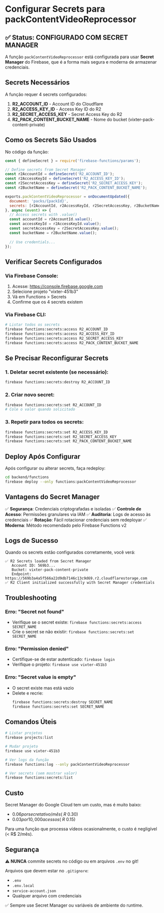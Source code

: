 # Configurar Secrets para packContentVideoReprocessor

## ✅ Status: CONFIGURADO COM SECRET MANAGER

A função `packContentVideoReprocessor` está configurada para usar **Secret Manager** do Firebase, que é a forma mais segura e moderna de armazenar credenciais.

## Secrets Necessários

A função requer 4 secrets configurados:

1. **R2_ACCOUNT_ID** - Account ID do Cloudflare
2. **R2_ACCESS_KEY_ID** - Access Key ID do R2
3. **R2_SECRET_ACCESS_KEY** - Secret Access Key do R2
4. **R2_PACK_CONTENT_BUCKET_NAME** - Nome do bucket (vixter-pack-content-private)

## Como os Secrets São Usados

No código da função:

```javascript
const { defineSecret } = require('firebase-functions/params');

// Define secrets from Secret Manager
const r2AccountId = defineSecret('R2_ACCOUNT_ID');
const r2AccessKeyId = defineSecret('R2_ACCESS_KEY_ID');
const r2SecretAccessKey = defineSecret('R2_SECRET_ACCESS_KEY');
const r2BucketName = defineSecret('R2_PACK_CONTENT_BUCKET_NAME');

exports.packContentVideoReprocessor = onDocumentUpdated({
  document: 'packs/{packId}',
  secrets: [r2AccountId, r2AccessKeyId, r2SecretAccessKey, r2BucketName]
}, async (event) => {
  // Access secrets with .value()
  const accountId = r2AccountId.value();
  const accessKeyId = r2AccessKeyId.value();
  const secretAccessKey = r2SecretAccessKey.value();
  const bucketName = r2BucketName.value();
  
  // Use credentials...
});
```

## Verificar Secrets Configurados

### Via Firebase Console:
1. Acesse: https://console.firebase.google.com
2. Selecione projeto "vixter-451b3"
3. Vá em Functions > Secrets
4. Confirme que os 4 secrets existem

### Via Firebase CLI:
```bash
# Listar todos os secrets
firebase functions:secrets:access R2_ACCOUNT_ID
firebase functions:secrets:access R2_ACCESS_KEY_ID
firebase functions:secrets:access R2_SECRET_ACCESS_KEY
firebase functions:secrets:access R2_PACK_CONTENT_BUCKET_NAME
```

## Se Precisar Reconfigurar Secrets

### 1. Deletar secret existente (se necessário):
```bash
firebase functions:secrets:destroy R2_ACCOUNT_ID
```

### 2. Criar novo secret:
```bash
firebase functions:secrets:set R2_ACCOUNT_ID
# Cole o valor quando solicitado
```

### 3. Repetir para todos os secrets:
```bash
firebase functions:secrets:set R2_ACCESS_KEY_ID
firebase functions:secrets:set R2_SECRET_ACCESS_KEY
firebase functions:secrets:set R2_PACK_CONTENT_BUCKET_NAME
```

## Deploy Após Configurar

Após configurar ou alterar secrets, faça redeploy:

```bash
cd backend/functions
firebase deploy --only functions:packContentVideoReprocessor
```

## Vantagens do Secret Manager

✅ **Segurança**: Credenciais criptografadas e isoladas
✅ **Controle de Acesso**: Permissões granulares via IAM
✅ **Auditoria**: Logs de acesso às credenciais
✅ **Rotação**: Fácil rotacionar credenciais sem redeployar
✅ **Moderna**: Método recomendado pelo Firebase Functions v2

## Logs de Sucesso

Quando os secrets estão configurados corretamente, você verá:

```
✅ R2 Secrets loaded from Secret Manager
   Account ID: 569b3...
   Bucket: vixter-pack-content-private
   Endpoint: https://569b3a4a5f566a22d9db7146c13c9d69.r2.cloudflarestorage.com
✅ R2 Client initialized successfully with Secret Manager credentials
```

## Troubleshooting

### Erro: "Secret not found"
- Verifique se o secret existe: `firebase functions:secrets:access SECRET_NAME`
- Crie o secret se não existir: `firebase functions:secrets:set SECRET_NAME`

### Erro: "Permission denied"
- Certifique-se de estar autenticado: `firebase login`
- Verifique o projeto: `firebase use vixter-451b3`

### Erro: "Secret value is empty"
- O secret existe mas está vazio
- Delete e recrie: 
  ```bash
  firebase functions:secrets:destroy SECRET_NAME
  firebase functions:secrets:set SECRET_NAME
  ```

## Comandos Úteis

```bash
# Listar projetos
firebase projects:list

# Mudar projeto
firebase use vixter-451b3

# Ver logs da função
firebase functions:log --only packContentVideoReprocessor

# Ver secrets (sem mostrar valor)
firebase functions:secrets:list
```

## Custo

Secret Manager do Google Cloud tem um custo, mas é muito baixo:
- $0.06 por secret ativo/mês (~R$ 0.30)
- $0.03 por 10,000 acessos (~R$ 0.15)

Para uma função que processa vídeos ocasionalmente, o custo é negligível (< R$ 2/mês).

## Segurança

⚠️ **NUNCA** commite secrets no código ou em arquivos `.env` no git!

Arquivos que devem estar no `.gitignore`:
- `.env`
- `.env.local`
- `service-account.json`
- Qualquer arquivo com credenciais

✅ Sempre use Secret Manager ou variáveis de ambiente do runtime.

